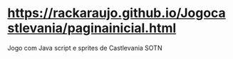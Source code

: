 # https://rackaraujo.github.io/Jogocastlevania/paginainicial.html
Jogo com Java script e sprites de Castlevania SOTN
